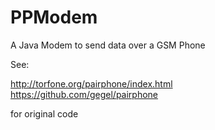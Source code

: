 # PPModem
A Java Modem to send data over a GSM Phone

See:

http://torfone.org/pairphone/index.html   
https://github.com/gegel/pairphone

for original code
